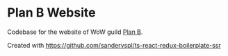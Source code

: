 # Plan B Website

Codebase for the website of WoW guild [Plan B](https://planbguild.eu).

Created with https://github.com/sandervspl/ts-react-redux-boilerplate-ssr

